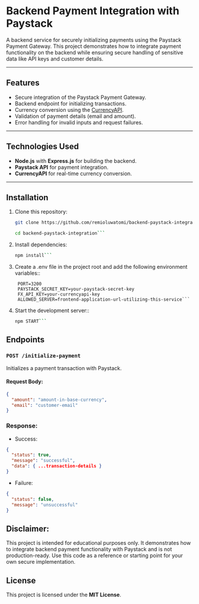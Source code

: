 # Backend Payment Integration with Paystack

A backend service for securely initializing payments using the Paystack Payment Gateway. This project demonstrates how to integrate payment functionality on the backend while ensuring secure handling of sensitive data like API keys and customer details.

---

## Features

- Secure integration of the Paystack Payment Gateway.
- Backend endpoint for initializing transactions.
- Currency conversion using the [CurrencyAPI](https://currencyapi.com/).
- Validation of payment details (email and amount).
- Error handling for invalid inputs and request failures.

---

## Technologies Used

- **Node.js** with **Express.js** for building the backend.
- **Paystack API** for payment integration.
- **CurrencyAPI** for real-time currency conversion.

---

## Installation

1. Clone this repository:

   ````bash
   git clone https://github.com/remioluwatomi/backend-paystack-integration.git

   cd backend-paystack-integration```

   ````

2. Install dependencies:

   ````bash
   npm install```

   ````

3. Create a .env file in the project root and add the following environment variables::

   ````.env
    PORT=3200
    PAYSTACK_SECRET_KEY=your-paystack-secret-key
    FX_API_KEY=your-currencyapi-key
    ALLOWED_SERVER=frontend-application-url-utilizing-this-service```

   ````

4. Start the development server::
   ````bash
   npm START```
   ````

## Endpoints

### `POST /initialize-payment`

Initializes a payment transaction with Paystack.

#### Request Body:

```json
{
  "amount": "amount-in-base-currency",
  "email": "customer-email"
}
```

### Response:

- Success:

```json
{
  "status": true,
  "message": "successful",
  "data": { ...transaction-details }
}
```

- Failure:

```json
{
  "status": false,
  "message": "unsuccessful"
}
```

## Disclaimer:

This project is intended for educational purposes only. It demonstrates how to integrate backend payment functionality with Paystack and is not production-ready. Use this code as a reference or starting point for your own secure implementation.

## License

This project is licensed under the **MIT License**.

